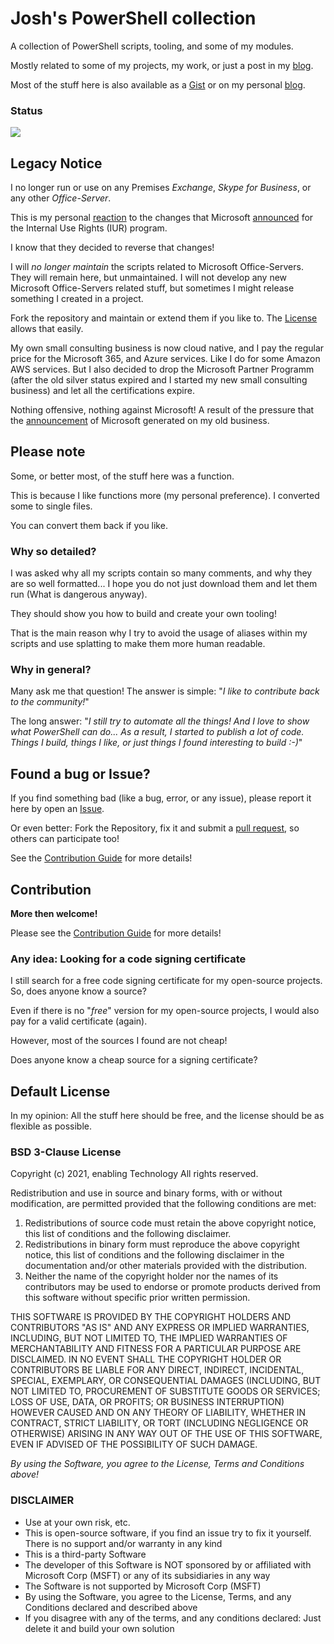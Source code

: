 # Josh's PowerShell collection

A collection of PowerShell scripts, tooling, and some of my modules.

Mostly related to some of my projects, my work, or just a post in my [blog](http://hochwald.net).

Most of the stuff here is also available as a [Gist](https://gist.github.com/jhochwald) or on my personal [blog](http://hochwald.net).

### Status

![](https://github.com/jhochwald/PowerShell-collection/workflows/Linter/badge.svg)

## Legacy Notice

I no longer run or use on any Premises _Exchange_, _Skype for Business_, or any other _Office-Server_.

This is my personal [reaction](https://hochwald.net/microsoft-rolls-back-decision-to-take-away-internal-usage-rights-from-partners/) to the changes that Microsoft [announced](https://hochwald.net/microsoft-is-going-to-kill-internal-use-rights-benefit-for-partners/) for the Internal Use Rights (IUR) program.

I know that they decided to reverse that changes!

I will _no longer maintain_ the scripts related to Microsoft Office-Servers. They will remain here, but unmaintained. I will not develop any new Microsoft Office-Servers related stuff, but sometimes I might release something I created in a project.

Fork the repository and maintain or extend them if you like to. The [License](https://github.com/jhochwald/PowerShell-collection/blob/master/LICENSE) allows that easily.

My own small consulting business is now cloud native, and I pay the regular price for the Microsoft 365, and Azure services. Like I do for some Amazon AWS services.
But I also decided to drop the Microsoft Partner Programm (after the old silver status expired and I started my new small consulting business) and let all the certifications expire.

Nothing offensive, nothing against Microsoft! A result of the pressure that the [announcement](https://hochwald.net/microsoft-is-going-to-kill-internal-use-rights-benefit-for-partners/) of Microsoft generated on my old business.

## Please note

Some, or better most, of the stuff here was a function.

This is because I like functions more (my personal preference). I converted some to single files.

You can convert them back if you like.

### Why so detailed?

I was asked why all my scripts contain so many comments, and why they are so well formatted... I hope you do not just download them and let them run (What is dangerous anyway).

They should show you how to build and create your own tooling!

That is the main reason why I try to avoid the usage of aliases within my scripts and use splatting to make them more human readable.

### Why in general?

Many ask me that question!
The answer is simple: "_I like to contribute back to the community!_"

The long answer: "_I still try to automate all the things! And I love to show what PowerShell can do... As a result, I started to publish a lot of code. Things I build, things I like, or just things I found interesting to build :-)_"

## Found a bug or Issue?

If you find something bad (like a bug, error, or any issue), please report it here by open an [Issue](https://github.com/jhochwald/PowerShell-collection/issues).

Or even better: Fork the Repository, fix it and submit a [pull request](https://github.com/jhochwald/PowerShell-collection/pulls), so others can participate too!

See the [Contribution Guide](CONTRIBUTING.md) for more details!

## Contribution

**More then welcome!**

Please see the [Contribution Guide](CONTRIBUTING.md) for more details!

### Any idea: Looking for a code signing certificate

I still search for a free code signing certificate for my open-source projects. So, does anyone know a source?

Even if there is no "_free_" version for my open-source projects, I would also pay for a valid certificate (again).

However, most of the sources I found are not cheap!

Does anyone know a cheap source for a signing certificate?

## Default License

In my opinion: All the stuff here should be free, and the license should be as flexible as possible.

### BSD 3-Clause License

Copyright (c) 2021, enabling Technology
All rights reserved.

Redistribution and use in source and binary forms, with or without modification, are permitted provided that the following conditions are met:

1. Redistributions of source code must retain the above copyright notice, this list of conditions and the following disclaimer.
2. Redistributions in binary form must reproduce the above copyright notice, this list of conditions and the following disclaimer in the documentation and/or other materials provided with the distribution.
3. Neither the name of the copyright holder nor the names of its contributors may be used to endorse or promote products derived from this software without specific prior written permission.

THIS SOFTWARE IS PROVIDED BY THE COPYRIGHT HOLDERS AND CONTRIBUTORS "AS IS" AND ANY EXPRESS OR IMPLIED WARRANTIES, INCLUDING, BUT NOT LIMITED TO, THE IMPLIED WARRANTIES OF MERCHANTABILITY AND FITNESS FOR A PARTICULAR PURPOSE ARE DISCLAIMED. IN NO EVENT SHALL THE COPYRIGHT HOLDER OR CONTRIBUTORS BE LIABLE FOR ANY DIRECT, INDIRECT, INCIDENTAL, SPECIAL, EXEMPLARY, OR CONSEQUENTIAL DAMAGES (INCLUDING, BUT NOT LIMITED TO, PROCUREMENT OF SUBSTITUTE GOODS OR SERVICES; LOSS OF USE, DATA, OR PROFITS; OR BUSINESS INTERRUPTION) HOWEVER CAUSED AND ON ANY THEORY OF LIABILITY, WHETHER IN CONTRACT, STRICT LIABILITY, OR TORT (INCLUDING NEGLIGENCE OR OTHERWISE) ARISING IN ANY WAY OUT OF THE USE OF THIS SOFTWARE, EVEN IF ADVISED OF THE POSSIBILITY OF SUCH DAMAGE.

_By using the Software, you agree to the License, Terms and Conditions above!_

### DISCLAIMER

- Use at your own risk, etc.
- This is open-source software, if you find an issue try to fix it yourself. There is no support and/or warranty in any kind
- This is a third-party Software
- The developer of this Software is NOT sponsored by or affiliated with Microsoft Corp (MSFT) or any of its subsidiaries in any way
- The Software is not supported by Microsoft Corp (MSFT)
- By using the Software, you agree to the License, Terms, and any Conditions declared and described above
- If you disagree with any of the terms, and any conditions declared: Just delete it and build your own solution
